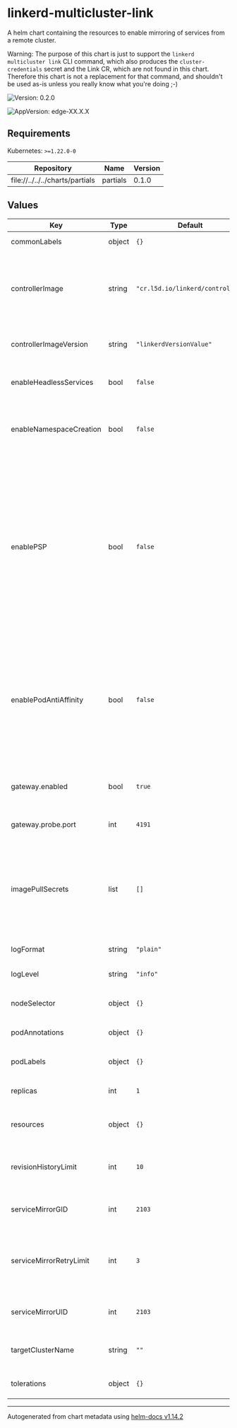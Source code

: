 # linkerd-multicluster-link

A helm chart containing the resources to enable mirroring
of services from a remote cluster.

Warning: The purpose of this chart is just to support the `linkerd
multicluster link` CLI command, which also produces the
`cluster-credentials` secret and the Link CR, which are not found in this
chart. Therefore this chart is not a replacement for that command, and
shouldn't be used as-is unless you really know what you're doing ;-)

![Version: 0.2.0](https://img.shields.io/badge/Version-0.2.0-informational?style=flat-square)

![AppVersion: edge-XX.X.X](https://img.shields.io/badge/AppVersion-edge--XX.X.X-informational?style=flat-square)

## Requirements

Kubernetes: `>=1.22.0-0`

| Repository | Name | Version |
|------------|------|---------|
| file://../../../charts/partials | partials | 0.1.0 |

## Values

| Key | Type | Default | Description |
|-----|------|---------|-------------|
| commonLabels | object | `{}` | Labels to apply to all resources |
| controllerImage | string | `"cr.l5d.io/linkerd/controller"` | Docker image for the Service mirror component (uses the Linkerd controller image) |
| controllerImageVersion | string | `"linkerdVersionValue"` | Tag for the Service Mirror container Docker image |
| enableHeadlessServices | bool | `false` | Toggle support for mirroring headless services |
| enableNamespaceCreation | bool | `false` | Toggle support for creating namespaces for mirror services when necessary |
| enablePSP | bool | `false` | Create RoleBindings to associate ServiceAccount of target cluster Service Mirror to the control plane PSP resource. This requires that `enabledPSP` is set to true on the extension and control plane install. Note PSP has been deprecated since k8s v1.21 |
| enablePodAntiAffinity | bool | `false` | Enables Pod Anti Affinity logic to balance the placement of replicas across hosts and zones for High Availability. Enable this only when you have multiple replicas of components. |
| gateway.enabled | bool | `true` | Controls whether link will create a probe service for the gateway |
| gateway.probe.port | int | `4191` | The port used for liveliness probing |
| imagePullSecrets | list | `[]` | For Private docker registries, authentication is needed.  Registry secrets are applied to the respective service accounts |
| logFormat | string | `"plain"` | Log format (`plain` or `json`) |
| logLevel | string | `"info"` | Log level for the Multicluster components |
| nodeSelector | object | `{}` | Node selectors for the Service mirror pod |
| podAnnotations | object | `{}` | Additional annotations to add to all pods |
| podLabels | object | `{}` | Additional labels to add to all pods |
| replicas | int | `1` | Number of service mirror replicas to run |
| resources | object | `{}` | Resources for the Service mirror container |
| revisionHistoryLimit | int | `10` | Specifies the number of old ReplicaSets to retain to allow rollback. |
| serviceMirrorGID | int | `2103` | Group id under which the Service Mirror shall be ran |
| serviceMirrorRetryLimit | int | `3` | Number of times update from the remote cluster is allowed to be requeued (retried) |
| serviceMirrorUID | int | `2103` | User id under which the Service Mirror shall be ran |
| targetClusterName | string | `""` | Name of the target cluster that's going to be linked |
| tolerations | object | `{}` | Tolerations for the Service mirror pod |

----------------------------------------------
Autogenerated from chart metadata using [helm-docs v1.14.2](https://github.com/norwoodj/helm-docs/releases/v1.14.2)

